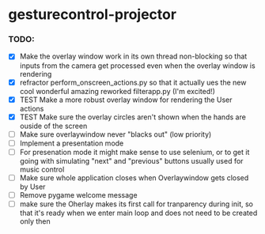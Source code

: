 # gesturecontrol-projector

### TODO:
 - [x] Make the overlay window work in its own thread non-blocking so that inputs from the camera get processed even when the overlay window is rendering
 - [x] refractor perform_onscreen_actions.py so that it actually ues the new cool wonderful amazing reworked filterapp.py (I'm excited!)
 - [x] TEST Make a more robust overlay window for rendering the User actions
 - [x] TEST Make sure the overlay circles aren't shown when the hands are ouside of the screen
 - [ ] Make sure overlaywindow never "blacks out" (low priority)
 - [ ] Implement a presentation mode
 - [ ] For presenation mode it might make sense to use selenium, or to get it going with simulating "next" and "previous" buttons usually used for music control
 - [ ] Make sure whole application closes when Overlaywindow gets closed by User
 - [ ] Remove pygame welcome message
 - [ ] make sure the Oherlay makes its first call for tranparency during init, so that it's ready when we enter main loop and does not need to be created only then
